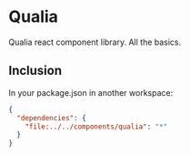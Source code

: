 # Qualia

Qualia react component library.
All the basics.

## Inclusion

In your package.json in another workspace:

  ```json
  {
    "dependencies": {
      "file:../../components/qualia": "*"
    }
  }
  ```

